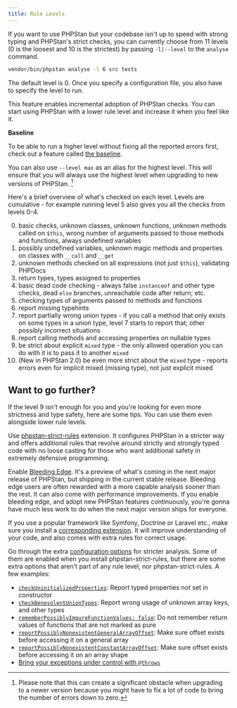 ```yaml
---
title: Rule Levels
---
```


If you want to use PHPStan but your codebase isn't up to speed with strong typing and PHPStan's strict checks, you can currently choose from 11 levels (0 is the loosest and 10 is the strictest) by passing `-l|--level` to the `analyse` command.

```bash
vendor/bin/phpstan analyse -l 6 src tests
```

The default level is 0. Once you specify a configuration file, you also have to specify the level to run.

This feature enables incremental adoption of PHPStan checks. You can start using PHPStan with a lower rule level and increase it when you feel like it.

<div class="bg-blue-100 border-l-4 border-blue-500 text-blue-700 p-4 mb-4" role="alert">

**Baseline**

To be able to run a higher level without fixing all the reported errors first, check out a feature called [the baseline](/user-guide/baseline).
</div>

You can also use `--level max` as an alias for the highest level. This will ensure that you will always use the highest level when upgrading to new versions of PHPStan. [^levelmax]

[^levelmax]: Please note that this can create a significant obstacle when upgrading to a newer version because you might have to fix a lot of code to bring the number of errors down to zero.

Here's a brief overview of what's checked on each level. Levels are cumulative - for example running level 5 also gives you all the checks from levels 0-4.

0. basic checks, unknown classes, unknown functions, unknown methods called on `$this`, wrong number of arguments passed to those methods and functions, always undefined variables
1. possibly undefined variables, unknown magic methods and properties on classes with `__call` and `__get`
2. unknown methods checked on all expressions (not just `$this`), validating PHPDocs
3. return types, types assigned to properties
4. basic dead code checking - always false `instanceof` and other type checks, dead `else` branches, unreachable code after return; etc.
5. checking types of arguments passed to methods and functions
6. report missing typehints
7. report partially wrong union types - if you call a method that only exists on some types in a union type, level 7 starts to report that; other possibly incorrect situations
8. report calling methods and accessing properties on nullable types
9. be strict about explicit `mixed` type - the only allowed operation you can do with it is to pass it to another `mixed`
10. (New in PHPStan 2.0) be even more strict about the `mixed` type - reports errors even for implicit mixed (missing type), not just explicit mixed

Want to go further?
------------

If the level 9 isn't enough for you and you're looking for even more strictness and type safety, here are some tips. You can use them even alongside lower rule levels.

Use [phpstan-strict-rules](https://github.com/phpstan/phpstan-strict-rules) extension. It configures PHPStan in a stricter way and offers additional rules that revolve around strictly and strongly typed code with no loose casting for those who want additional safety in extremely defensive programming.

Enable [Bleeding Edge](/blog/what-is-bleeding-edge). It's a preview of what's coming in the next major release of PHPStan, but shipping in the current stable release. Bleeding edge users are often rewarded with a more capable analysis sooner than the rest. It can also come with performance improvements. If you enable bleeding edge, and adopt new PHPStan features continuously, you're gonna have much less work to do when the next major version ships for everyone.

If you use a popular framework like Symfony, Doctrine or Laravel etc., make sure you install a [corresponding extension](/user-guide/extension-library). It will improve understanding of your code, and also comes with extra rules for correct usage.

Go through the extra [configuration options](/config-reference#stricter-analysis) for stricter analysis. Some of them are enabled when you install phpstan-strict-rules, but there are some extra options that aren't part of any rule level, nor phpstan-strict-rules. A few examples:

* [`checkUninitializedProperties`](/config-reference#checkuninitializedproperties): Report typed properties not set in constructor
* [`checkBenevolentUnionTypes`](/config-reference#checkbenevolentuniontypes): Report wrong usage of unknown array keys, and other types
* [`rememberPossiblyImpureFunctionValues: false`](/config-reference#rememberpossiblyimpurefunctionvalues): Do not remember return values of functions that are not marked as pure
* [`reportPossiblyNonexistentGeneralArrayOffset`](/config-reference#reportpossiblynonexistentgeneralarrayoffset): Make sure offset exists before accessing it on a general array
* [`reportPossiblyNonexistentConstantArrayOffset`](/config-reference#reportpossiblynonexistentconstantarrayoffset): Make sure offset exists before accessing it on an array shape
* [Bring your exceptions under control with `@throws`](/blog/bring-your-exceptions-under-control)
